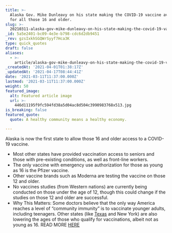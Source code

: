 ```yaml
---
title: >-
  Alaska Gov. Mike Dunleavy on his state making the COVID-19 vaccine available
  for all those 16 and older.
slug: >-
  20210311-alaska-gov-mike-dunleavy-on-his-state-making-the-covid-19-vaccine-available-for-all-those
_id: 5a5e2401-bc09-4e3e-b798-cdc6d2db9451
_rev: gzsIxkhSGQWrSyyf7Hca3K
type: quick_quotes
draft: false
aliases:
  - >-
    article/alaska-gov-mike-dunleavy-on-his-state-making-the-covid-19-vaccine-available-for-all-those-16-and-older/
_createdAt: '2021-04-01T01:38:17Z'
_updatedAt: '2021-04-17T08:44:41Z'
date: '2021-03-11T11:37:00.000Z'
lastmod: '2021-03-11T11:37:00.000Z'
weight: 50
featured_image:
  alt: Featured article image
  url: >-
    446d11195f9fc594fd38a5d04ac8d504c3990983768x513.jpg
is_breaking: false
featured_quote:
  quote: A healthy community means a healthy economy.

---
```

Alaska is now the first state to allow those 16 and older access to a COVID-19 vaccine.

* Most other states have provided vaccination access to seniors and those with pre-existing conditions, as well as front-line workers.
* The only vaccine with emergency use authorization for those as young as 16 is the Pfizer vaccine.
* Other vaccine brands such as Moderna are testing the vaccine on those 12 and older.
* No vaccines studies (from Western nations) are currently being conducted on those under the age of 12, though this could change if the studies on those 12 and older are successful.
* Why This Matters: Some doctors believe that the only way America reaches a level of “community immunity” is to vaccinate younger adults, including teenagers. Other states (like [Texas](https://www.dallasnews.com/news/politics/2021/03/10/texans-age-50-and-up-are-next-in-line-for-covid-19-vaccine-beginning-next-week/) and New York) are also lowering the ages of those who qualify for vaccinations, albeit not as young as 16. READ MORE [HERE](https://www.npr.org/2021/03/10/975535053/alaska-opens-vaccines-to-everyone-over-16)